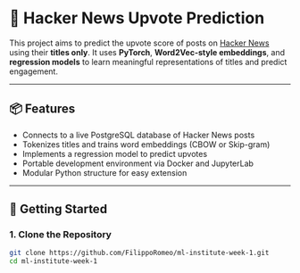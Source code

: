 # 🧠 Hacker News Upvote Prediction

This project aims to predict the upvote score of posts on [Hacker News](https://news.ycombinator.com/) using their **titles only**. It uses **PyTorch**, **Word2Vec-style embeddings**, and **regression models** to learn meaningful representations of titles and predict engagement.

---

## 📦 Features

- Connects to a live PostgreSQL database of Hacker News posts
- Tokenizes titles and trains word embeddings (CBOW or Skip-gram)
- Implements a regression model to predict upvotes
- Portable development environment via Docker and JupyterLab
- Modular Python structure for easy extension

---

## 🚀 Getting Started

### 1. Clone the Repository

```bash
git clone https://github.com/FilippoRomeo/ml-institute-week-1.git
cd ml-institute-week-1
